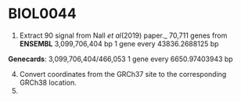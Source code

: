 # BIOL0044
1. Extract 90 signal from Nall _et al_(2019) paper._
70,711 genes from **ENSEMBL**
3,099,706,404 bp
1 gene every 43836.2688125 bp

**Genecards**: 3,099,706,404/466,053
1 gene every 6650.97403943 bp

4. Convert coordinates  from the GRCh37 site to the corresponding GRCh38 location.
5. 
